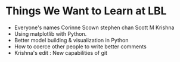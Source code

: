 Things We Want to Learn at LBL
==============================

* Everyone's names
Corinne Scown
stephen chan
Scott M
Krishna
* Using matplotlib with Python.
* Better model building & visualization in Python
* How to coerce other people to write better comments
* Krishna's edit : New capabilities of git
